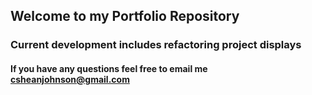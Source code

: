 ## Welcome to my Portfolio Repository 

### Current development includes refactoring project displays

#### If you have any questions feel free to email me csheanjohnson@gmail.com
